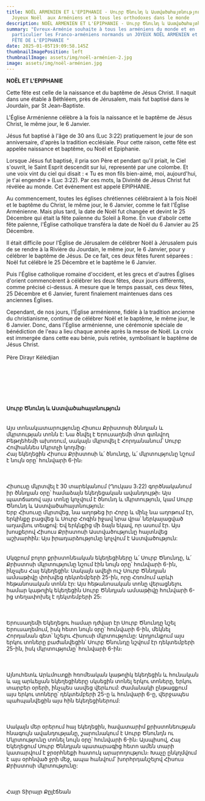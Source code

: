 ```yaml
---
title: NOËL ARMENIEN ET L'EPIPHANIE - Սուրբ Ծնունդ և Աստվածահայտնություն -
  Joyeux Noël  aux Arméniens et à tous les orthodoxes dans le monde
description: NOËL ARMENIEN ET L'EPIPHANIE - Սուրբ Ծնունդ և Աստվածահայտնություն
summary: "Evreux-Arménie souhaite à tous les arméniens du monde et en
  particulier les Franco-arméniens normands un JOYEUX NOËL ARMENIEN et BELLE
  FÊTE DE L'EPIPHANIE "
date: 2025-01-05T19:09:58.145Z
thumbnailImagePosition: left
thumbnailImage: assets/img/noël-arménien-2.jpg
image: assets/img/noël-arménien.jpg
---
```

**NOËL ET L'EPIPHANIE**

Cette fête est celle de la naissance et du baptême de Jésus Christ. Il naquit dans une étable à Béthléem, près de Jérusalem, mais fut baptisé dans le Jourdain, par St Jean-Baptiste.

L'Église Arménienne célèbre à la fois la naissance et le baptême de Jésus Christ, le même jour, le 6 Janvier.

Jésus fut baptisé à l'âge de 30 ans (Luc 3:22) pratiquement le jour de son anniversaire, d'après la tradition ecclésiale. Pour cette raison, cette fête est appelée naissance et baptême, ou Noël et Epiphanie.

Lorsque Jésus fut baptisé, il pria son Père et pendant qu'il priait, le Ciel s'ouvrit, le Saint Esprit descendit sur lui, representé par une colombe. Et une voix vint du ciel qui disait : « Tu es mon fils bien-aimé, moi, aujourd'hui, je t'ai engendré » (Luc 3:22). Par ces mots, la Divinité de Jésus Christ fut révélée au monde. Cet événement est appelé EPIPHANIE.

Au commencement, toutes les églises chrétiennes célébraient à la fois Noël et le baptême du Christ, le même jour, le 6 Janvier, comme le fait l'Église Arménienne. Mais plus tard, la date de Noël fut chan­gée et devint le 25 Décembre qui était la fête païenne du Soleil à Rome. En vue d'abolir cette fête païenne, l'Église catholique transféra la date de Noël du 6 Janvier au 25 Décembre.

Il était difficile pour l'Église de Jérusalem de célébrer Noël à Jéru­salem puis de se rendre à la Rivière du Jourdain, le même jour, le 6 Janvier, pour y célébrer le baptême de Jésus. De ce fait, ces deux fêtes furent séparées : Noël fut célébré le 25 Décembre et le baptême le 6 Janvier.

Puis l'Église catholique romaine d'occident, et les grecs et d'autres Églises d'orient commencèrent à célébrer les deux fêtes, deux jours différents, comme précisé ci-dessus. A mesure que le temps passait, ces deux fêtes, 25 Décembre et 6 Janvier, furent finalement mainte­nues dans ces anciennes Églises.

Cependant, de nos jours, l'Église arménienne, fidèle à la tradi­tion ancienne du christianisme, continue de célébrer Noël et le bap­tême, le même jour, le 6 Janvier. Donc, dans l'Église arménienne, une cérémonie spéciale de bénédiction de l'eau a lieu chaque année après la messe de Noël. La croix est immergée dans cette eau bénie, puis retirée, symbolisant le baptême de Jésus Christ.\
\
Père Dirayr Kélédjian

\
\
\
\
\
\
**Սուրբ Ծնունդ և Աստվածահայտնություն**\
\
\
Այս տոնակատարությունը Հիսուս Քրիստոսի ծննդյան և մկրտության տոնն է: Նա ծնվել է Երուսաղեմի մոտ գտնվող Բեթղեհեմի ախոռում, սակայն մկրտվել է Հորդանանում՝ Սուրբ Հովհաննես Մկրտչի կողմից։\
Հայ եկեղեցին Հիսուս Քրիստոսի և՛ ծնունդը, և՛ մկրտությունը նշում է նույն օրը՝ հունվարի 6-ին։\
\
\
\
Հիսուսը մկրտվել է 30 տարեկանում (Ղուկաս 3։22) գործնականում իր ծննդյան օրը՝ համաձայն եկեղեցական ավանդույթի։ Այս պատճառով այս տոնը կոչվում է ծնունդ և մկրտություն, կամ Սուրբ Ծնունդ և Աստվածահայտնություն:\
Երբ Հիսուսը մկրտվեց, նա աղոթեց իր Հորը և մինչ նա աղոթում էր, երկինքը բացվեց և Սուրբ Հոգին իջավ նրա վրա՝ ներկայացված աղավնու տեսքով: Եվ երկնքից մի ձայն եկավ, որ ասում էր. Այս խոսքերով Հիսուս Քրիստոսի Աստվածությունը հայտնվեց աշխարհին: Այս իրադարձությունը կոչվում է Աստվածություն:\
\
\
Սկզբում բոլոր քրիստոնեական եկեղեցիները և՛ Սուրբ Ծնունդը, և՛ Քրիստոսի մկրտությունը նշում էին նույն օրը՝ հունվարի 6-ին, ինչպես Հայ եկեղեցին: Սակայն ավելի ուշ Սուրբ Ծննդյան ամսաթիվը փոխվեց դեկտեմբերի 25-ին, որը Հռոմում արևի հեթանոսական տոնն էր: Այս հեթանոսական տոնը վերացնելու համար կաթոլիկ եկեղեցին Սուրբ Ծննդյան ամսաթիվը հունվարի 6-ից տեղափոխել է դեկտեմբերի 25։\
\
\
\
Երուսաղեմի Եկեղեցու համար դժվար էր Սուրբ Ծնունդը նշել Երուսաղեմում, իսկ հետո նույն օրը՝ հունվարի 6-ին, մեկնել Հորդանան գետ՝ նշելու Հիսուսի մկրտությունը: Արդյունքում այս երկու տոները բաժանվեցին՝ Սուրբ Ծնունդը նշվում էր դեկտեմբերի 25-ին, իսկ մկրտությունը՝ հունվարի 6-ին։\
\
\
\
Այնուհետև Արևմուտքի հռոմեական կաթոլիկ եկեղեցին և հունական և այլ արևելյան եկեղեցիները սկսեցին տոնել երկու տոները, երկու տարբեր օրերի, ինչպես ասվեց վերևում: Ժամանակի ընթացքում այս երկու տոները՝ դեկտեմբերի 25-ը և հունվարի 6-ը, վերջապես պահպանվեցին այս հին եկեղեցիներում:\
\
\
\
Սակայն մեր օրերում հայ եկեղեցին, հավատարիմ քրիստոնեության հնագույն ավանդությանը, շարունակում է Սուրբ Ծնունդն ու Մկրտությունը տոնել նույն օրը՝ հունվարի 6-ին։ Այսպիսով, Հայ Եկեղեցում Սուրբ Ծննդյան պատարագից հետո ամեն տարի կատարվում է ջրօրհնեքի հատուկ արարողություն։ Խաչը ընկղմվում է այս օրհնված ջրի մեջ, ապա հանվում՝ խորհրդանշելով Հիսուս Քրիստոսի մկրտությունը:\
\
\
\
Հայր Տիրայր Քըլէճեան